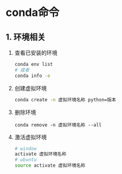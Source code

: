 # conda命令

## 1. 环境相关

1. 查看已安装的环境

   ```bash
   conda env list
   # 或者
   conda info -e
   ```

2. 创建虚拟环境

   ```bash
   conda create -n 虚拟环境名称 python=版本
   ```

3. 删除环境

   ```BA
   conda remove -n 虚拟环境名称 --all
   ```

4. 激活虚拟环境

   ```bash
   # window
   activate 虚拟环境名称
   # ubuntu
   source activate 虚拟环境名称
   ```

   